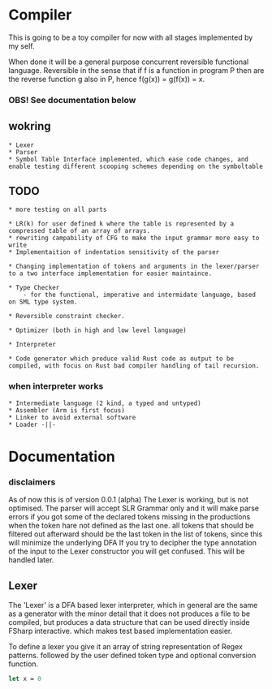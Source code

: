 # Compiler
This is going to be a toy compiler for now with all stages implemented by my self.

When done it will be a general purpose concurrent reversible functional language. Reversible in the sense that if f is a function in program P then are the reverse function g also in P, hence f(g(x)) = g(f(x)) = x.

### OBS! See documentation below

## wokring
    * Lexer
    * Parser
    * Symbol Table Interface implemented, which ease code changes, and enable testing different scooping schemes depending on the symboltable 

## TODO
    * more testing on all parts
   
    * LR(k) for user defined k where the table is represented by a compressed table of an array of arrays.
    * rewriting campability of CFG to make the input grammar more easy to write
    * Implementaition of indentation sensitivity of the parser
   
    * Changing implementation of tokens and arguments in the lexer/parser to a two interface implementation for easier maintaince.
    
    * Type Checker
        - for the functional, imperative and intermidate language, based on SML type system.
        
    * Reversible constraint checker.

    * Optimizer (both in high and low level language)
    
    * Interpreter
    
    * Code generator which produce valid Rust code as output to be compiled, with focus on Rust bad compiler handling of tail recursion.
   
    
### when interpreter works
    * Intermediate language (2 kind, a typed and untyped)
    * Assembler (Arm is first focus)
    * Linker to avoid external software
    * Loader -||-


# Documentation

### disclaimers
As of now this is of version 0.0.1 (alpha) The Lexer is working, but is not optimised.
The parser will accept SLR Grammar only and it will make parse errors if you got some of the declared tokens missing in the productions when the token hare not defined as the last one. all tokens that should be filtered out afterward should be the last token in the list of tokens, since this will minimize the underlying DFA
If you try to decipher the type annotation of the input to the Lexer constructor you will get confused.
This will be handled later.

## Lexer
The 'Lexer' is a DFA based lexer interpreter, which in general are the same as a generator with the minor detail that it does not produces a file to be compiled, but produces a data structure that can be used directly inside FSharp interactive. which makes test based implementation easier.

To define a lexer you give it an array of string representation of Regex patterns. followed by the user defined token type and optional conversion function.

```Fsharp
let x = 0
```

